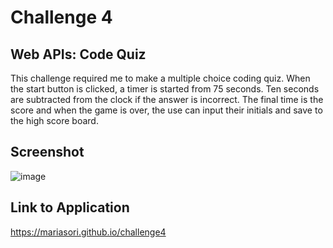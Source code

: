 # Challenge 4

## Web APIs: Code Quiz

This challenge required me to make a multiple choice coding quiz.  When the start button is clicked, a timer is started from 75 seconds. Ten seconds are subtracted from the clock if the answer is incorrect.  The final time is the score and when the game is over, the use can input their initials and save to the high score board.  

## Screenshot

![image](https://user-images.githubusercontent.com/88404610/133936748-6fa47d42-a2cc-439d-a3ca-ec5e03d2e7fe.png)

## Link to Application

https://mariasori.github.io/challenge4